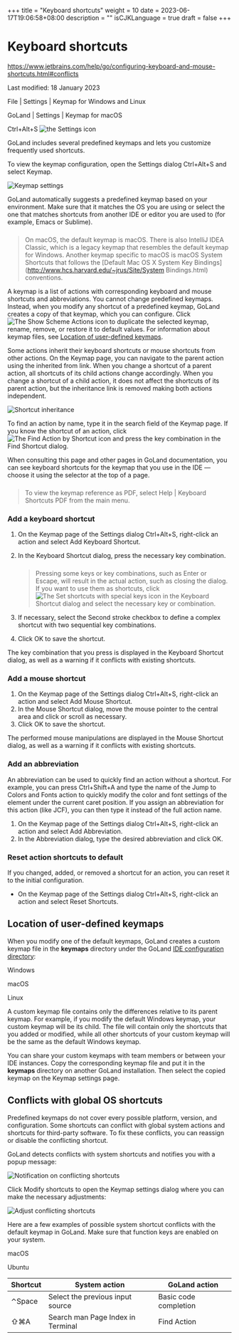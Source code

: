 +++
title = "Keyboard shortcuts"
weight = 10
date = 2023-06-17T19:06:58+08:00
description = ""
isCJKLanguage = true
draft = false
+++
# Keyboard shortcuts﻿

https://www.jetbrains.com/help/go/configuring-keyboard-and-mouse-shortcuts.html#conflicts

Last modified: 18 January 2023

File | Settings | Keymap for Windows and Linux

GoLand | Settings | Keymap for macOS

Ctrl+Alt+S ![the Settings icon](KeyboardShortcuts_img/app.general.settings.svg)

GoLand includes several predefined keymaps and lets you customize frequently used shortcuts.

To view the keymap configuration, open the Settings dialog Ctrl+Alt+S and select Keymap.

![Keymap settings](KeyboardShortcuts_img/keymap_settings.png)

GoLand automatically suggests a predefined keymap based on your environment. Make sure that it matches the OS you are using or select the one that matches shortcuts from another IDE or editor you are used to (for example, Emacs or Sublime).

> ### 
>
> 
>
> On macOS, the default keymap is macOS. There is also IntelliJ IDEA Classic, which is a legacy keymap that resembles the default keymap for Windows. Another keymap specific to macOS is macOS System Shortcuts that follows the [Default Mac OS X System Key Bindings](http://www.hcs.harvard.edu/~jrus/Site/System Bindings.html) conventions.

A keymap is a list of actions with corresponding keyboard and mouse shortcuts and abbreviations. You cannot change predefined keymaps. Instead, when you modify any shortcut of a predefined keymap, GoLand creates a copy of that keymap, which you can configure. Click ![The Show Scheme Actions icon](KeyboardShortcuts_img/app.general.gearPlain.svg) to duplicate the selected keymap, rename, remove, or restore it to default values. For information about keymap files, see [Location of user-defined keymaps](https://www.jetbrains.com/help/go/configuring-keyboard-and-mouse-shortcuts.html#custom_keymap_location).

Some actions inherit their keyboard shortcuts or mouse shortcuts from other actions. On the Keymap page, you can navigate to the parent action using the inherited from link. When you change a shortcut of a parent action, all shortcuts of its child actions change accordingly. When you change a shortcut of a child action, it does not affect the shortcuts of its parent action, but the inheritance link is removed making both actions independent.

![Shortcut inheritance](KeyboardShortcuts_img/inherited_shortcuts.png)



To find an action by name, type it in the search field of the Keymap page. If you know the shortcut of an action, click ![The Find Action by Shortcut icon](KeyboardShortcuts_img/app.actions.searchWithHistory.svg) and press the key combination in the Find Shortcut dialog.

When consulting this page and other pages in GoLand documentation, you can see keyboard shortcuts for the keymap that you use in the IDE — choose it using the selector at the top of a page.

> ### 
>
> 
>
> To view the keymap reference as PDF, select Help | Keyboard Shortcuts PDF from the main menu.

### Add a keyboard shortcut﻿

1. On the Keymap page of the Settings dialog Ctrl+Alt+S, right-click an action and select Add Keyboard Shortcut.

2. In the Keyboard Shortcut dialog, press the necessary key combination.

   > ### 
   >
   > 
   >
   > Pressing some keys or key combinations, such as Enter or Escape, will result in the actual action, such as closing the dialog. If you want to use them as shortcuts, click ![The Set shortcuts with special keys icon](KeyboardShortcuts_img/app.general.add.svg) in the Keyboard Shortcut dialog and select the necessary key or combination.

3. If necessary, select the Second stroke checkbox to define a complex shortcut with two sequential key combinations.

4. Click OK to save the shortcut.

The key combination that you press is displayed in the Keyboard Shortcut dialog, as well as a warning if it conflicts with existing shortcuts.

### Add a mouse shortcut﻿

1. On the Keymap page of the Settings dialog Ctrl+Alt+S, right-click an action and select Add Mouse Shortcut.
2. In the Mouse Shortcut dialog, move the mouse pointer to the central area and click or scroll as necessary.
3. Click OK to save the shortcut.

The performed mouse manipulations are displayed in the Mouse Shortcut dialog, as well as a warning if it conflicts with existing shortcuts.

### Add an abbreviation﻿

An abbreviation can be used to quickly find an action without a shortcut. For example, you can press Ctrl+Shift+A and type the name of the Jump to Colors and Fonts action to quickly modify the color and font settings of the element under the current caret position. If you assign an abbreviation for this action (like JCF), you can then type it instead of the full action name.

1. On the Keymap page of the Settings dialog Ctrl+Alt+S, right-click an action and select Add Abbreviation.
2. In the Abbreviation dialog, type the desired abbreviation and click OK.

### Reset action shortcuts to default﻿

If you changed, added, or removed a shortcut for an action, you can reset it to the initial configuration.

- On the Keymap page of the Settings dialog Ctrl+Alt+S, right-click an action and select Reset Shortcuts.

## Location of user-defined keymaps﻿

When you modify one of the default keymaps, GoLand creates a custom keymap file in the **keymaps** directory under the GoLand [IDE configuration directory](https://www.jetbrains.com/help/go/directories-used-by-the-ide-to-store-settings-caches-plugins-and-logs.html#config-directory):



Windows

macOS

Linux







A custom keymap file contains only the differences relative to its parent keymap. For example, if you modify the default Windows keymap, your custom keymap will be its child. The file will contain only the shortcuts that you added or modified, while all other shortcuts of your custom keymap will be the same as the default Windows keymap.

You can share your custom keymaps with team members or between your IDE instances. Copy the corresponding keymap file and put it in the **keymaps** directory on another GoLand installation. Then select the copied keymap on the Keymap settings page.

## Conflicts with global OS shortcuts﻿

Predefined keymaps do not cover every possible platform, version, and configuration. Some shortcuts can conflict with global system actions and shortcuts for third-party software. To fix these conflicts, you can reassign or disable the conflicting shortcut.

GoLand detects conflicts with system shortcuts and notifies you with a popup message:

![Notification on conflicting shortcuts](KeyboardShortcuts_img/keymap_conflicts_message.png)

Click Modify shortcuts to open the Keymap settings dialog where you can make the necessary adjustments:

![Adjust conflicting shortcuts](KeyboardShortcuts_img/cl_keymap_conflicts.png)

Here are a few examples of possible system shortcut conflicts with the default keymap in GoLand. Make sure that function keys are enabled on your system.



macOS

Ubuntu





| Shortcut | System action                     | GoLand action         |
| -------- | --------------------------------- | --------------------- |
| ⌃Space   | Select the previous input source  | Basic code completion |
| ⇧⌘A      | Search man Page Index in Terminal | Find Action           |